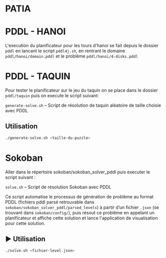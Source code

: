 # PATIA



# PDDL - HANOI

L'execution du planificateur pour les tours d'hanoi se fait depuis le dossier `pddl` en lancant le script `pddl4j.sh`, en rentrant le domaine `pddl/hanoi/domain.pddl` et le problème `pddl/hanoi/4-disks.pddl`

# PDDL - TAQUIN

Pour tester le planificateur sur le jeu du taquin on se place dans le dossier `pddl/taquin` puis on execute le script suivant:

`generate-solve.sh` – Script de résolution de taquin aléatoire de taille choisie avec PDDL
## Utilisation

```bash
./generate-solve.sh <taille-du-puzzle>
```

# Sokoban

Aller dans le répertoire sokoban/sokoban_solver_pddl puis executer le script suivant :

`solve.sh` – Script de résolution Sokoban avec PDDL

Ce script automatise le processus de génération de problème au format PDDL (fichiers pddl parsé retrouvable dans `sokoban/sokoban_solver_pddl/parsed_levels`) à partir d’un fichier `.json` (se trouvant dans `sokoban/config/`), puis résout ce problème en appelant un planificateur et affiche cette solution et lance l'application de visualisation pour cette solution.

## ▶️ Utilisation

```bash
./solve.sh <fichier-level.json>
